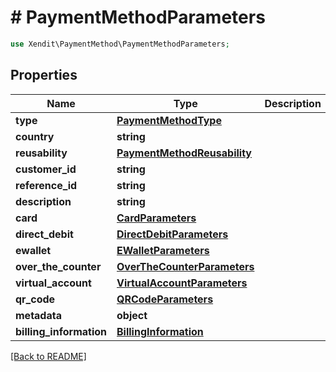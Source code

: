 # # PaymentMethodParameters


```php
use Xendit\PaymentMethod\PaymentMethodParameters;
```
## Properties

| Name | Type | Description | Examples | Notes |
| ------------ | ------------- | ------------- | ------------- | -------------|
| **type** | [**PaymentMethodType**](PaymentMethodType.md) |  | null |  |
| **country** | **string** |  | null |  [optional] |
| **reusability** | [**PaymentMethodReusability**](PaymentMethodReusability.md) |  | null |  |
| **customer_id** | **string** |  | null |  [optional] |
| **reference_id** | **string** |  | null |  [optional] |
| **description** | **string** |  | null |  [optional] |
| **card** | [**CardParameters**](CardParameters.md) |  | null |  [optional] |
| **direct_debit** | [**DirectDebitParameters**](DirectDebitParameters.md) |  | null |  [optional] |
| **ewallet** | [**EWalletParameters**](EWalletParameters.md) |  | null |  [optional] |
| **over_the_counter** | [**OverTheCounterParameters**](OverTheCounterParameters.md) |  | null |  [optional] |
| **virtual_account** | [**VirtualAccountParameters**](VirtualAccountParameters.md) |  | null |  [optional] |
| **qr_code** | [**QRCodeParameters**](QRCodeParameters.md) |  | null |  [optional] |
| **metadata** | **object** |  | null |  [optional] |
| **billing_information** | [**BillingInformation**](BillingInformation.md) |  | null |  [optional] |


[[Back to README]](../../README.md)
